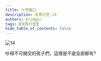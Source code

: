 ```yaml
---
title: 十字路口
description: 天馬行空-14
authors: bridger
tags: [天馬行空]
hide_table_of_contents: false
---
```

![14](https://e.brid.pw/i/2023/08/03/nfrnm4.webp)



<!-- truncate -->
吵得不可開交的孩子們，這樣是不是全部都有?  